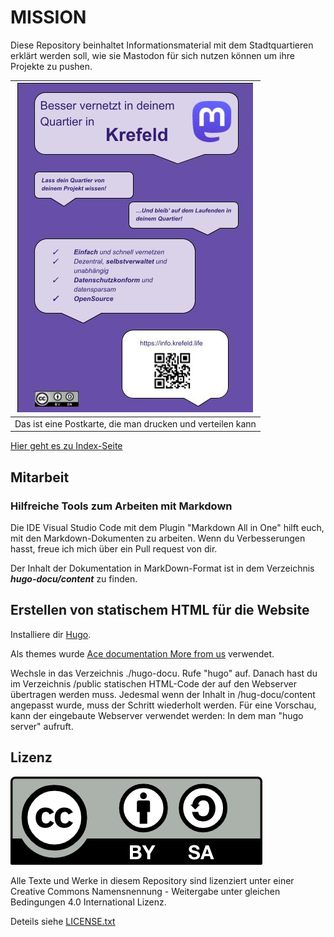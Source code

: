 MISSION
=======

Diese Repository beinhaltet Informationsmaterial mit dem Stadtquartieren erklärt werden soll, wie sie Mastodon für sich nutzen können um ihre Projekte zu pushen.

| ![Postkarte](pics/postkarte.jpg)                           |
|------------------------------------------------------------|
| Das ist eine Postkarte, die man drucken und verteilen kann |

[Hier geht es zu Index-Seite](markdown/00-00-index.md)

Mitarbeit
---------

### Hilfreiche Tools zum Arbeiten mit Markdown

Die IDE Visual Studio Code mit dem Plugin "Markdown All in One" hilft euch, mit den Markdown-Dokumenten zu arbeiten. Wenn du Verbesserungen hasst, freue ich mich über ein Pull request von dir.

Der Inhalt der Dokumentation in MarkDown-Format ist in dem Verzeichnis ***hugo-docu/content*** zu
finden.

Erstellen von statischem HTML für die Website
---------------------------------------------

Installiere dir [Hugo](https://gohugo.io/).

Als themes wurde [Ace documentation
More from us](https://docs.vantage-design.com/ace/) verwendet.

Wechsle in das Verzeichnis ./hugo-docu. Rufe "hugo" auf.
Danach hast du im Verzeichnis /public statischen HTML-Code der auf den Webserver übertragen werden
muss. Jedesmal wenn der Inhalt in /hug-docu/content angepasst wurde, muss der Schritt wiederholt
werden. Für eine Vorschau, kann der eingebaute Webserver verwendet werden: In dem man "hugo server"
aufruft.


Lizenz
------

![cc logo](pics/cc-by-sa.png)

Alle Texte und Werke in diesem Repository sind lizenziert unter einer Creative Commons Namensnennung - Weitergabe unter gleichen Bedingungen 4.0 International Lizenz.

Deteils siehe [LICENSE.txt](LICENSE.txt)
